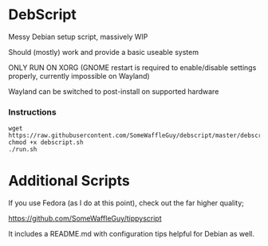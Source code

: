 # DebScript
Messy Debian setup script, massively WIP

Should (mostly) work and provide a basic useable system

ONLY RUN ON XORG (GNOME restart is required to enable/disable settings properly, currently impossible on Wayland)

Wayland can be switched to post-install on supported hardware

### Instructions

```
wget https://raw.githubusercontent.com/SomeWaffleGuy/debscript/master/debscript.sh
chmod +x debscript.sh
./run.sh
```

# Additional Scripts
If you use Fedora (as I do at this point), check out the far higher quality;

https://github.com/SomeWaffleGuy/tippyscript

It includes a README.md with configuration tips helpful for Debian as well.
